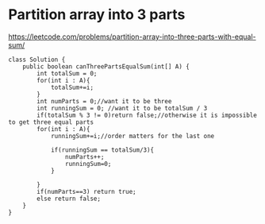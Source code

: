 # Partition array into 3 parts 
https://leetcode.com/problems/partition-array-into-three-parts-with-equal-sum/


```
class Solution {
    public boolean canThreePartsEqualSum(int[] A) {
        int totalSum = 0;
        for(int i : A){
            totalSum+=i;
        }
        int numParts = 0;//want it to be three
        int runningSum = 0; //want it to be totalSum / 3
        if(totalSum % 3 != 0)return false;//otherwise it is impossible to get three equal parts
        for(int i : A){
            runningSum+=i;//order matters for the last one

            if(runningSum == totalSum/3){
                numParts++;
                runningSum=0;
            }

        }
        if(numParts==3) return true;
        else return false;
    }
}
```
